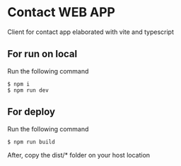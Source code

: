 # Contact WEB APP

Client for contact app elaborated with vite and typescript

## For run on local

Run the following command

```
$ npm i
$ npm run dev
```

## For deploy

Run the following command
```
$ npm run build
```
After, copy the dist/* folder on your host location
